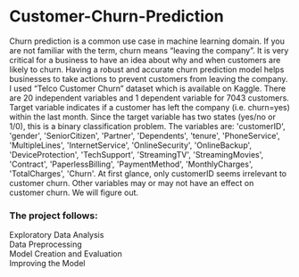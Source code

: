 # Customer-Churn-Prediction
Churn prediction is a common use case in machine learning domain. If you are not familiar with the term, churn means “leaving the company”. It is very critical for a business to have an idea about why and when customers are likely to churn. Having a robust and accurate churn prediction model helps businesses to take actions to prevent customers from leaving the company.
I used “Telco Customer Churn” dataset which is available on Kaggle.
There are 20 independent variables and 1 dependent variable for 7043 customers. Target variable indicates if a customer has left the company (i.e. churn=yes) within the last month. Since the target variable has two states (yes/no or 1/0), this is a binary classification problem.
The variables are: 'customerID', 'gender', 'SeniorCitizen', 'Partner', 'Dependents', 'tenure', 'PhoneService', 'MultipleLines', 'InternetService', 'OnlineSecurity', 'OnlineBackup', 'DeviceProtection', 'TechSupport', 'StreamingTV', 'StreamingMovies', 'Contract', 'PaperlessBilling', 'PaymentMethod', 'MonthlyCharges', 'TotalCharges', 'Churn'.
At first glance, only customerID seems irrelevant to customer churn. Other variables may or may not have an effect on customer churn. We will figure out.

<h3>The project follows:</h3>
Exploratory Data Analysis<br>
Data Preprocessing<br>
Model Creation and Evaluation<br>
Improving the Model<br>
